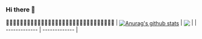 ### Hi there 👋
:gem::gem::gem::gem::gem::gem::gem::gem::gem::gem::gem::gem::gem::gem::gem::gem::gem::gem::gem::gem::gem::gem::gem::gem::gem::gem::gem::gem::gem::gem::gem:
| <a href="https://github.com/anuraghazra/github-readme-stats"><img align="center" src="https://github-readme-stats.vercel.app/api?username=EachenL&show_icons=true&include_all_commits=true&theme=buefy&hide_border=true" alt="Anurag's github stats" /></a> | <a href="https://github.com/anuraghazra/github-readme-stats"><img align="center" src="https://github-readme-stats.vercel.app/api/top-langs/?username=EachenL&layout=compact&theme=buefy&hide_border=true" /></a> |
| ------------- | ------------- |
<!--
**EachenL/EachenL** is a ✨ _special_ ✨ repository because its `README.md` (this file) appears on your GitHub profile.

Here are some ideas to get you started:

- 🔭 I’m currently working on ...
- 🌱 I’m currently learning ...
- 👯 I’m looking to collaborate on ...
- 🤔 I’m looking for help with ...
- 💬 Ask me about ...
- 📫 How to reach me: ...
- 😄 Pronouns: ...
- ⚡ Fun fact: ...
-->
